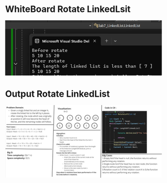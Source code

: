 ﻿# WhiteBoard Rotate LinkedLsit
![Rotate](./Whitboard_Rotate.png)

# Output Rotate LinkedList
![Output](./Output_Rotate.jpg)


